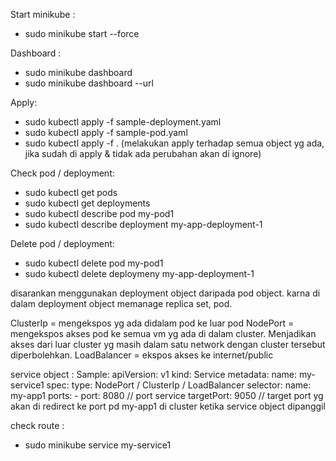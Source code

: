 Start minikube :
- sudo minikube start --force

Dashboard :
- sudo minikube dashboard
- sudo minikube dashboard --url

Apply:
- sudo kubectl apply -f sample-deployment.yaml
- sudo kubectl apply -f sample-pod.yaml
- sudo kubectl apply -f . (melakukan apply terhadap semua object yg ada, jika sudah di apply & tidak ada perubahan akan di ignore)

Check pod / deployment:
- sudo kubectl get pods
- sudo kubectl get deployments
- sudo kubectl describe pod my-pod1
- sudo kubectl describe deployment my-app-deployment-1

Delete pod / deployment:
- sudo kubectl delete pod my-pod1
- sudo kubectl delete deploymeny my-app-deployment-1


disarankan menggunakan deployment object daripada pod object.
karna di dalam deployment object memanage replica set, pod.


ClusterIp = mengekspos yg ada didalam pod ke luar pod
NodePort = mengekspos akses pod ke semua vm yg ada di dalam cluster. Menjadikan akses dari luar cluster yg masih dalam satu network dengan cluster tersebut diperbolehkan.
LoadBalancer = ekspos akses ke internet/public



service object :
Sample:
apiVersion: v1
kind: Service
metadata:
  name: my-service1
spec:
  type: NodePort / ClusterIp / LoadBalancer
  selector:
    name: my-app1
  ports:
    - port: 8080 // port service
      targetPort: 9050 // target port yg akan di redirect ke port pd my-app1 di cluster ketika service object dipanggil




check route :
- sudo minikube service my-service1
